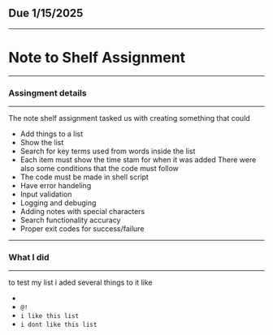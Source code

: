 ## Due 1/15/2025
---
# Note to Shelf Assignment
---
### Assingment details
---
The note shelf assignment tasked us with creating something that could 
- Add things to a list
- Show the list
- Search for key terms used from words inside the list
- Each item must show the time stam for when it was added
There were also some conditions that the code must follow
- The code must be made in shell script
- Have error handeling
- Input validation
- Logging and debuging
- Adding notes with special characters
- Search functionality accuracy
- Proper exit codes for success/failure
---
### What I did
---
to test my list i aded several things to it like 
- ` `
- `@!`
- `i like this list`
- `i dont like this list`
